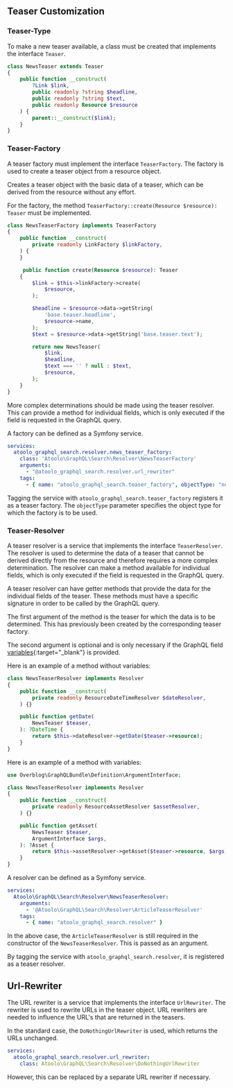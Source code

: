 ## Teaser Customization

### Teaser-Type

To make a new teaser available, a class must be created that implements the interface `Teaser`.

```php
class NewsTeaser extends Teaser
{
    public function __construct(
        ?Link $link,
        public readonly ?string $headline,
        public readonly ?string $text,
        public readonly Resource $resource
    ) {
        parent::__construct($link);
    }
}
```

### Teaser-Factory

A teaser factory must implement the interface `TeaserFactory`. The factory is used to create a teaser object from a resource object.

Creates a teaser object with the basic data of a teaser, which can be derived from the resource without any effort.

For the factory, the method `TeaserFactory::create(Resource $resource): Teaser` must be implemented.

```php
class NewsTeaserFactory implements TeaserFactory
{
    public function __construct(
        private readonly LinkFactory $linkFactory,
    ) {
    }

     public function create(Resource $resource): Teaser
    {
        $link = $this->linkFactory->create(
            $resource,
        );

        $headline = $resource->data->getString(
            'base.teaser.headline',
            $resource->name,
        );
        $text = $resource->data->getString('base.teaser.text');

        return new NewsTeaser(
            $link,
            $headline,
            $text === '' ? null : $text,
            $resource,
        );
    }
}
```

More complex determinations should be made using the teaser resolver. This can provide a method for individual fields, which is only executed if the field is requested in the GraphQL query.

A factory can be defined as a Symfony service.

```yaml
services:
  atoolo_graphql_search.resolver.news_teaser_factory:
    class: 'Atoolo\GraphQL\Search\Resolver\NewsTeaserFactory'
    arguments:
      - "@atoolo_graphql_search.resolver.url_rewriter"
    tags:
      - { name: "atoolo_graphql_search.teaser_factory", objectType: "news" }
```

Tagging the service with `atoolo_graphql_search.teaser_factory` registers it as a teaser factory. The `objectType` parameter specifies the object type for which the factory is to be used.

### Teaser-Resolver

A teaser resolver is a service that implements the interface `TeaserResolver`. The resolver is used to determine the data of a teaser that cannot be derived directly from the resource and therefore requires a more complex determination. The resolver can make a method available for individual fields, which is only executed if the field is requested in the GraphQL query.

A teaser resolver can have getter methods that provide the data for the individual fields of the teaser. These methods must have a specific signature in order to be called by the GraphQL query.

The first argument of the method is the teaser for which the data is to be determined. This has previously been created by the corresponding teaser factory.

The second argument is optional and is only necessary if the GraphQL field [variables](https://graphql.org/learn/queries/#variables){:target="\_blank"} is provided.

Here is an example of a method without variables:

```php
class NewsTeaserResolver implements Resolver
{
    public function __construct(
        private readonly ResourceDateTimeResolver $dateResolver,
    ) {}

    public function getDate(
        NewsTeaser $teaser,
    ): ?DateTime {
        return $this->dateResolver->getDate($teaser->resource);
    }
}
```

Here is an example of a method with variables:

```php
use Overblog\GraphQLBundle\Definition\ArgumentInterface;

class NewsTeaserResolver implements Resolver
{
    public function __construct(
        private readonly ResourceAssetResolver $assetResolver,
    ) {}

    public function getAsset(
        NewsTeaser $teaser,
        ArgumentInterface $args,
    ): ?Asset {
        return $this->assetResolver->getAsset($teaser->resource, $args);
    }
}
```

A resolver can be defined as a Symfony service.

```yaml
services:
  Atoolo\GraphQL\Search\Resolver\NewsTeaserResolver:
    arguments:
      - '@Atoolo\GraphQL\Search\Resolver\ArticleTeaserResolver'
    tags:
      - { name: "atoolo_graphql_search.resolver" }
```

In the above case, the `ArticleTeaserResolver` is still required in the constructor of the `NewsTeaserResolver`. This is passed as an argument.

By tagging the service with `atoolo_graphql_search.resolver`, it is registered as a teaser resolver.

## Url-Rewriter

The URL rewriter is a service that implements the interface `UrlRewriter`. The rewriter is used to rewrite URLs in the teaser object. URL rewriters are needed to influence the URL's that are returned in the teasers.

In the standard case, the `DoNothingUrlRewriter` is used, which returns the URLs unchanged.

```yaml
services:
  atoolo_graphql_search.resolver.url_rewriter:
    class: Atoolo\GraphQL\Search\Resolver\DoNothingUrlRewriter
```

However, this can be replaced by a separate URL rewriter if necessary.
